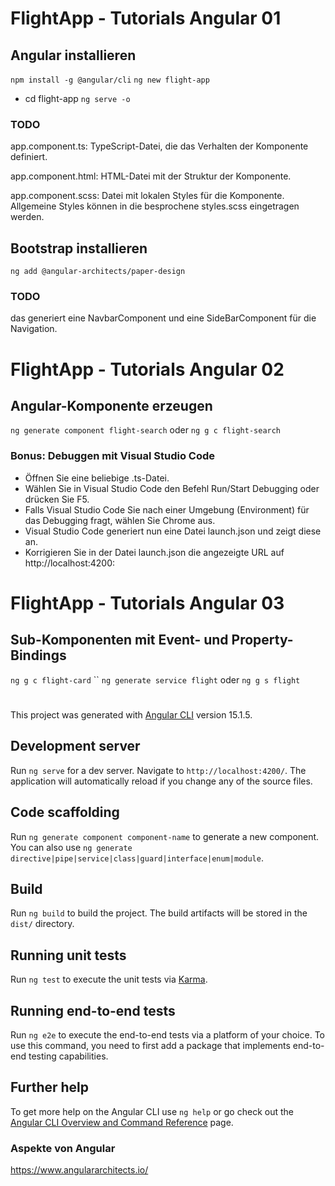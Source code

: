 # FlightApp - Tutorials Angular 01

## Angular installieren
`npm install -g @angular/cli`
`ng new flight-app`

- cd flight-app
`ng serve -o`

### TODO
app.component.ts: TypeScript-Datei, die das Verhalten der Komponente definiert.

app.component.html: HTML-Datei mit der Struktur der Komponente.

app.component.scss: Datei mit lokalen Styles für die Komponente. Allgemeine Styles können in die besprochene styles.scss eingetragen werden.

## Bootstrap installieren
`ng add @angular-architects/paper-design`

### TODO
das generiert eine NavbarComponent und eine SideBarComponent für die Navigation.

# FlightApp - Tutorials Angular 02

## Angular-Komponente erzeugen
`ng generate component flight-search`
oder
`ng g c flight-search`

### Bonus: Debuggen mit Visual Studio Code
- Öffnen Sie eine beliebige .ts-Datei.
- Wählen Sie in Visual Studio Code den Befehl Run/Start Debugging oder drücken Sie F5.
- Falls Visual Studio Code Sie nach einer Umgebung (Environment) für das Debugging fragt, wählen Sie Chrome aus.
- Visual Studio Code generiert nun eine Datei launch.json und zeigt diese an.
- Korrigieren Sie in der Datei launch.json die angezeigte URL auf http://localhost:4200:

# FlightApp - Tutorials Angular 03

## Sub-Komponenten mit Event- und Property-Bindings
`ng g c flight-card`
``
`ng generate service flight`
oder 
`ng g s flight`
#
This project was generated with [Angular CLI](https://github.com/angular/angular-cli) version 15.1.5.

## Development server

Run `ng serve` for a dev server. Navigate to `http://localhost:4200/`. The application will automatically reload if you change any of the source files.

## Code scaffolding

Run `ng generate component component-name` to generate a new component. You can also use `ng generate directive|pipe|service|class|guard|interface|enum|module`.

## Build

Run `ng build` to build the project. The build artifacts will be stored in the `dist/` directory.

## Running unit tests

Run `ng test` to execute the unit tests via [Karma](https://karma-runner.github.io).

## Running end-to-end tests

Run `ng e2e` to execute the end-to-end tests via a platform of your choice. To use this command, you need to first add a package that implements end-to-end testing capabilities.

## Further help

To get more help on the Angular CLI use `ng help` or go check out the [Angular CLI Overview and Command Reference](https://angular.io/cli) page.

### Aspekte von Angular
https://www.angulararchitects.io/
